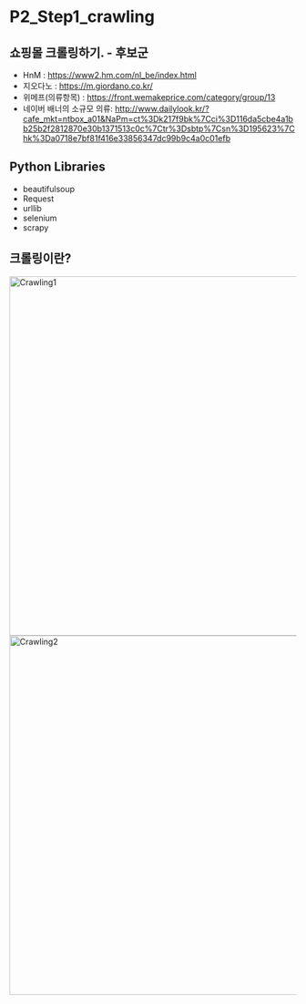 # P2_Step1_crawling

## 쇼핑몰 크롤링하기. - 후보군
- HnM : https://www2.hm.com/nl_be/index.html
- 지오다노 : https://m.giordano.co.kr/
- 위메프(의류항목) : https://front.wemakeprice.com/category/group/13
- 네이버 배너의 소규모 의류: http://www.dailylook.kr/?cafe_mkt=ntbox_a01&NaPm=ct%3Dk217f9bk%7Cci%3D116da5cbe4a1bb25b2f2812870e30b1371513c0c%7Ctr%3Dsbtp%7Csn%3D195623%7Chk%3Da0718e7bf81f416e33856347dc99b9c4a0c01efb

## Python Libraries
- beautifulsoup
- Request
- urllib
- selenium
- scrapy


## 크롤링이란?
<img width="631" alt="Crawling1" src="https://user-images.githubusercontent.com/39859458/67255485-44b1a580-f4bd-11e9-83c3-e860ac2b1c18.png">


<img width="631" alt="Crawling2" src="https://user-images.githubusercontent.com/39859458/67255541-7e82ac00-f4bd-11e9-8de7-f8f5a72a8485.png">
